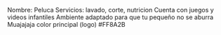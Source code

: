 Nombre: Peluca
Servicios: lavado, corte, nutricion
Cuenta con juegos y videos infantiles
Ambiente adaptado para que tu pequeño no se aburra Muajajaja
color principal (logo) #FF8A2B
